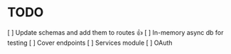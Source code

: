 # TODO

[ ] Update schemas and add them to routes :+1:
[ ] In-memory async db for testing
[ ] Cover endpoints
[ ] Services module
[ ] OAuth
